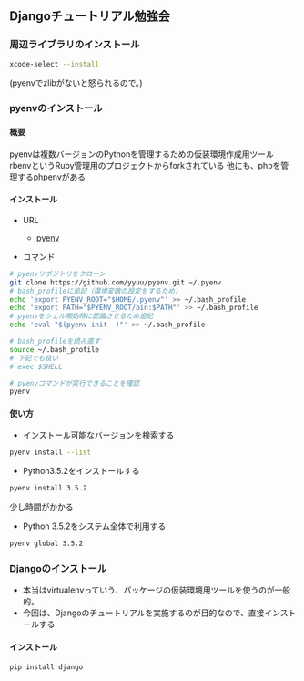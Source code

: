 ## Djangoチュートリアル勉強会

### 周辺ライブラリのインストール

```sh
xcode-select --install
```
(pyenvでzlibがないと怒られるので。)

### pyenvのインストール

#### 概要

pyenvは複数バージョンのPythonを管理するための仮装環境作成用ツール
rbenvというRuby管理用のプロジェクトからforkされている 
他にも、phpを管理するphpenvがある

#### インストール

* URL
    * [pyenv](https://github.com/yyuu/pyenv)

* コマンド

```sh
# pyenvリポジトリをクローン
git clone https://github.com/yyuu/pyenv.git ~/.pyenv
# bash_profileに追記（環境変数の設定をするため）
echo 'export PYENV_ROOT="$HOME/.pyenv"' >> ~/.bash_profile
echo 'export PATH="$PYENV_ROOT/bin:$PATH"' >> ~/.bash_profile
# pyenvをシェル開始時に認識させるため追記
echo 'eval "$(pyenv init -)"' >> ~/.bash_profile

# bash_profileを読み直す
source ~/.bash_profile
# 下記でも良い
# exec $SHELL

# pyenvコマンドが実行できることを確認
pyenv
```


#### 使い方

* インストール可能なバージョンを検索する

```sh
pyenv install --list
```

* Python3.5.2をインストールする


```sh
pyenv install 3.5.2
```
少し時間がかかる

* Python 3.5.2をシステム全体で利用する

```sh
pyenv global 3.5.2
```



### Djangoのインストール

* 本当はvirtualenvっていう、パッケージの仮装環境用ツールを使うのが一般的。
* 今回は、Djangoのチュートリアルを実施するのが目的なので、直接インストールする

#### インストール

```sh
pip install django
```
